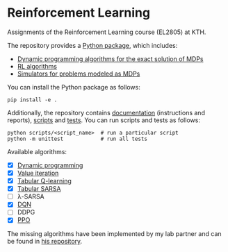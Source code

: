 # Reinforcement Learning

Assignments of the Reinforcement Learning course (EL2805) at KTH.

The repository provides a [Python package](el2805), which includes:

- [Dynamic programming algorithms for the exact solution of MDPs](el2805/agents/mdp)
- [RL algorithms](el2805/agents/rl)
- [Simulators for problems modeled as MDPs](el2805/envs)

You can install the Python package as follows:

```shell
pip install -e .
```

Additionally, the repository contains [documentation](docs) (instructions and reports), [scripts](scripts)
and [tests](tests). You can run scripts and tests as follows:

```shell
python scripts/<script_name>  # run a particular script
python -m unittest            # run all tests
```

Available algorithms:

- [x] [Dynamic programming](el2805/agents/mdp/dynamic_programming.py)
- [x] [Value iteration](el2805/agents/mdp/value_iteration.py)
- [x] [Tabular Q-learning](el2805/agents/rl/tabular/q_learning.py)
- [x] [Tabular SARSA](el2805/agents/rl/tabular/sarsa.py)
- [ ] λ-SARSA
- [x] [DQN](el2805/agents/rl/deep/dqn.py)
- [ ] DDPG
- [x] [PPO](el2805/agents/rl/deep/ppo.py)

The missing algorithms have been implemented by my lab partner and can be found
in [his repository](https://github.com/afcarzero1/ReinforcementLearning).
